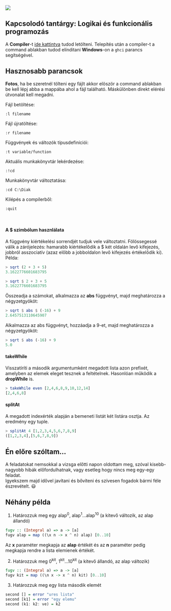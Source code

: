 ![](https://img.shields.io/badge/language-Haskell-blue.svg)

## Kapcsolodó tantárgy: Logikai és funkcionális programozás
A **Compiler**-t [ide kattintva](https://www.haskell.org/downloads) tudod letölteni.
Telepítés után a compiler-t a command ablakban tudod elínditani **Windows**-on a `ghci` parancs segítségével.
## Hasznosabb parancsok
**Fotos**, ha be szeretnél tölteni egy fájlt akkor elöször a command ablakban be kell lépj abba a mappába ahol a fájl található. Máskülönben direkt elérési útvonalat kell megadni.
<br />

Fájl betöltése:
```
:l filename
```
Fájl újratöltése:
```
:r filename
```
Függvények és változók típusdefiníciói:
```
:t variable/function
```
Aktuális munkakönyvtár lekérdezése:
```
:!cd
```
Munkakönyvtár változtatása:
```
:cd C:\Diak
```
Kilépés a compilerből:
```
:quit
```
<br>

#### A $ szimbólum hasznlálata
A függvény kiértékelési sorrendjét tudjuk vele változtatni. Fölössegessé válik a zárójelezés: hamarabb kiértékelődik a $ két oldalán levő kifejezés, jobbról asszociatív (azaz előbb a jobboldalon levő kifejezés értékelődik ki). Példa:
``` haskell
> sqrt (2 + 3 + 5)
3.1622776601683795

> sqrt $ 2 + 3 + 5
3.1622776601683795
```

Összeadja a számokat, alkalmazza az **abs** függvényt, majd meghatározza a négyzetgyököt:
``` haskell
> sqrt $ abs $ (-16) + 9
2.6457513110645907
```
Alkalmazza az abs függvényt, hozzáadja a 9-et, majd meghatározza a
négyzetgyököt:
``` haskell
> sqrt $ abs (-16) + 9
5.0
```

#### takeWhile
Visszatíríti a második argumentumként megadott lista azon prefixét, amelyben az elemek eleget tesznek a feltételnek.
Hasonlóan működik a **dropWhile** is.
``` haskell
> takeWhile even [2,4,6,8,9,10,12,14]
[2,4,6,8]
```
#### splitAt
A megadott indexérték alapján a bemeneti listát két listára osztja. Az eredmény egy tuple.
``` haskell
> splitAt 4 [1,2,3,4,5,6,7,8,9]
([1,2,3,4],[5,6,7,8,9])
```


## Én előre szóltam...
A feladatokat nemsokkal a vizsga előtti napon oldottam meg, szóval kisebb-nagyobb hibák előfordulhatnak, vagy esetleg hogy nincs meg egy-egy feladat.<br />
Igyekszem majd idővel javítani és bővíteni és szívesen fogadok bármi féle észrevételt. :smiley:

## Néhány példa
1. Határozzuk meg egy alap<sup>0</sup>, alap<sup>1</sup>...alap<sup>10</sup> (a kitevő változik, az alap állandó)
``` haskell
fugv :: (Integral a) => a -> [a]
fugv alap = map ((\x n -> x ^ n) alap) [0..10]
```
Az **x** paraméter megkapja az **alap** értékét és az **n** paraméter pedig megkapja rendre a lista elemienek értékét.

2. Határozzuk meg 0<sup>kit</sup>, 1<sup>kit</sup>...10<sup>kit</sup> (a kitevő állandó, az alap változik)
``` haskell
fugv :: (Integral a) => a -> [a]
fugv kit = map ((\n x -> x ^ n) kit) [0..10]
```

3. Határozzuk meg egy lista második elemét
``` haskell
second [] = error "ures lista"
second [k1] = error "egy elemu"
second (k1: k2: ve) = k2
```
